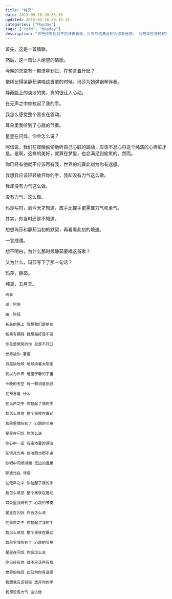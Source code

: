 ```yaml
---
title: "纯真"
date: 2013-05-16 20:35:19
updated: 2015-05-16 20:35:19
categories: ["Mayday"]
tags: ["calm", "mayday"]
description: "你已经有他就不应该再有我，世界的纯真此刻为你有迷惑。 我想我应该轻轻放开你的手，我却没有力气这么做。 我却没有力气这么做。 没有力气，这么做。"
---
```


首先，这是一首情歌。

然后，这一首让人绝望的情歌。

今晚的天空有一颗流星划过，在预言着什麽？

依稀记得梁静茹演唱这首歌的时候，玛莎为她弹钢琴伴奏。

静茹脸上的淡淡的笑，真的很让人心动。

在无声之中你拉起了我的手。

我怎么感觉整个黑夜在震动。

耳朵里我听到了心跳的节奏。

星星在闪烁，你会怎么说？

阿信说，我们在夜晚偷偷地听自己心脏的跳动，应该不忍心将这个纯洁的心弄脏才是。是啊，这样的美好，就算在梦里，也会满足到偷笑的。然而。

你已经有他就不应该再有我，世界的纯真此刻为你有迷惑。

我想我应该轻轻放开你的手，我却没有力气这么做。

我却没有力气这么做。

没有力气，这么做。

玛莎写的，到今天才知道，放手比握手更需要力气和勇气。

其实，你当时还是不知道。

想想玛莎和静茹当初的默契，再看看此刻的境遇。

一言成谶。

想不明白，为什么那时候静茹要唱这首歌？

又为什么，玛莎写下了那一句话？

玛莎，静茹。

纯真，五月天。

```
纯真

词：阿信

曲：阿信

长长的路上 我想我们是朋友

如果有期待 我想最好是不说 

你总是微笑的你 总是不开口

世界被你 掌握 

月亮绕地球 地球绕着太阳走

我以为世界 是座宁静的宇宙 

今晚的天空 有一颗流星划过

在预言着 什么

在无声之中 你拉起了我的手

我怎么感觉 整个黑夜在震动

耳朵里我听到了 心跳的节奏

星星在闪烁 你怎么说

你心中一定 有座浓雾的湖泊

任凭月光再 皎洁照也照不透

你眼中闪烁湖面 无边的温柔

那波光在 诱惑 

在无声之中 你拉起了我的手

我怎么感觉 整个黑夜在震动

耳朵里我听到了 心跳的节奏

星星在闪烁 你会怎么说

在无声之中 你拉起了我的手

我怎么感觉 整个黑夜在震动

耳朵里我听到了 心跳的节奏

星星在闪烁 你会怎么说

你已经有他 就不应该再有我

世界的纯真 此刻为你有迷惑

我想我应该轻轻 放开你的手

我却没有力气 这么做
```
